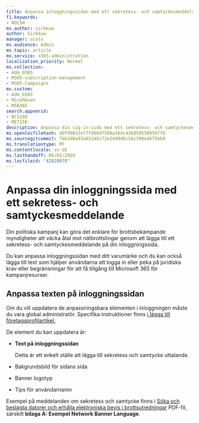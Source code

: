 ```yaml
---
title: Anpassa inloggningssidan med ett sekretess- och samtyckesmeddelande
f1.keywords:
- NOCSH
ms.author: sirkkuw
author: Sirkkuw
manager: scotv
ms.audience: Admin
ms.topic: article
ms.service: o365-administration
localization_priority: Normal
ms.collection:
- Adm_O365
- M365-subscription-management
- M365-Campaigns
ms.custom:
- Adm_O365
- MiniMaven
- MSB365
search.appverid:
- BCS160
- MET150
description: Anpassa din sig-in-sida med ett sekretess- och samtyckesmeddelande för Microsoft 365 för kampanjer.
ms.openlocfilehash: ddf99652ef7fd66df508a36dc4368595509597f6
ms.sourcegitcommit: 7bb3d8a93a85246172e2499d6c58c390e46f5bb9
ms.translationtype: MT
ms.contentlocale: sv-SE
ms.lasthandoff: 06/02/2020
ms.locfileid: "42810078"
---
```

# <a name="customize-your-sign-in-page-with-a-privacy-and-consent-notice"></a>Anpassa din inloggningssida med ett sekretess- och samtyckesmeddelande

Din politiska kampanj kan göra det enklare för brottsbekämpande myndigheter att väcka åtal mot nätbrottslingar genom att lägga till ett sekretess- och samtyckesmeddelande på din inloggningssida.

Du kan anpassa inloggningssidan med ditt varumärke och du kan också lägga till text som hjälper användarna att logga in eller peka på juridiska krav eller begränsningar för att få tillgång till Microsoft 365 för kampanjresurser.

## <a name="customize-the-text-on-your-sign-in-page"></a>Anpassa texten på inloggningssidan

Om du vill uppdatera de anpassningsbara elementen i inloggningen måste du vara global administratör. Specifika instruktioner finns [i lägga till företagsprofilartikel.](https://docs.microsoft.com/azure/active-directory/fundamentals/customize-branding)

De element du kan uppdatera är:

- **Text på inloggningssidan**

    Detta är ett enkelt ställe att lägga till sekretess och samtycke uttalande.
- Bakgrundsbild för sidans sida
- Banner logotyp
- Tips för användarnamn

Exempel på meddelanden om sekretess och samtycke finns i [Söka och beslagta datorer och erhålla elektroniska bevis i brottsutredningar](https://www.justice.gov/sites/default/files/criminal-ccips/legacy/2015/01/14/ssmanual2009.pdf) PDF-fil, särskilt **bilaga A: Exempel Network Banner Language**.

